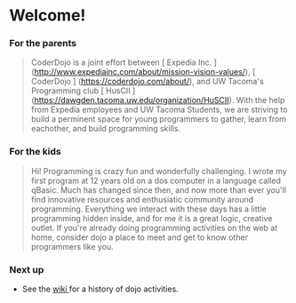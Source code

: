 # Welcome!

### For the parents
> CoderDojo is a joint effort between [ Expedia Inc. ] (http://www.expediainc.com/about/mission-vision-values/), [ CoderDojo ] (https://coderdojo.com/about/), and UW Tacoma's Programming club [ HusCII ] (https://dawgden.tacoma.uw.edu/organization/HuSCII). With the help from Expedia employees and UW Tacoma Students, we are striving to build a perminent space for young programmers to gather, learn from eachother, and build programming skills.

### For the kids
> Hi! Programming is crazy fun and wonderfully challenging. I wrote my first program at 12 years old on a dos computer in a language called qBasic. Much has changed since then, and now more than ever you'll find innovative resources and enthusiatic community around programming. Everything we interact with these days has a little programming hidden inside, and for me it is a great logic, creative outlet. If you're already doing programming activities on the web at home, consider dojo a place to meet and get to know other programmers like you.

### Next up
* See the [ wiki ](../../../fluffy-octo-guacamole/wiki) for a history of dojo activities.


